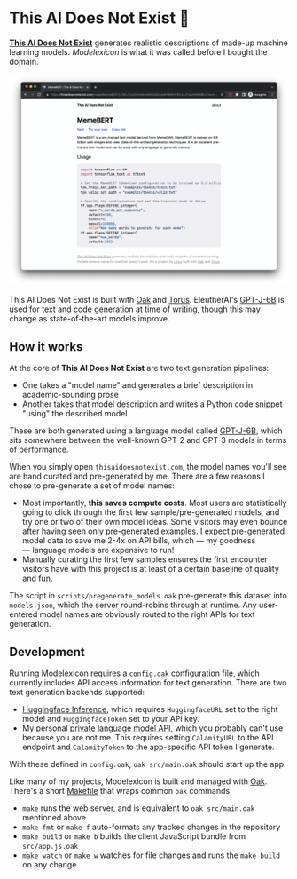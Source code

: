 # This AI Does Not Exist 🤖

[**This AI Does Not Exist**](https://thisaidoesnotexist.com/) generates realistic descriptions of made-up machine learning models. _Modelexicon_ is what it was called before I bought the domain.

![A screenshot of the app running on the web](static/img/screenshot.png)

This AI Does Not Exist is built with [Oak](https://oaklang.org) and [Torus](https://github.com/thesephist/torus). EleutherAI's [GPT-J-6B](https://github.com/kingoflolz/mesh-transformer-jax/#gpt-j-6b) is used for text and code generation at time of writing, though this may change as state-of-the-art models improve.

## How it works

At the core of **This AI Does Not Exist** are two text generation pipelines:

- One takes a "model name" and generates a brief description in academic-sounding prose
- Another takes that model description and writes a Python code snippet "using" the described model

These are both generated using a language model called [GPT-J-6B](https://github.com/kingoflolz/mesh-transformer-jax/#gpt-j-6b), which sits somewhere between the well-known GPT-2 and GPT-3 models in terms of performance.

When you simply open `thisaidoesnotexist.com`, the model names you'll see are hand curated and pre-generated by me. There are a few reasons I chose to pre-generate a set of model names:

- Most importantly, **this saves compute costs**. Most users are statistically going to click through the first few sample/pre-generated models, and try one or two of their own model ideas. Some visitors may even bounce after having seen only pre-generated examples. I expect pre-generated model data to save me 2-4x on API bills, which — my goodness — language models are expensive to run!
- Manually curating the first few samples ensures the first encounter visitors have with this project is at least of a certain baseline of quality and fun.

The script in `scripts/pregenerate_models.oak` pre-generate this dataset into `models.json`, which the server round-robins through at runtime. Any user-entered model names are obviously routed to the right APIs for text generation.

## Development

Running Modelexicon requires a `config.oak` configuration file, which currently includes API access information for text generation. There are two text generation backends supported:

- [Huggingface Inference](https://huggingface.co/inference-api), which requires `HuggingfaceURL` set to the right model and `HuggingfaceToken` set to your API key.
- My personal [private language model API](https://github.com/thesephist/calamity), which you probably can't use because you are not me. This requires setting `CalamityURL` to the API endpoint and `CalamityToken` to the app-specific API token I generate.

With these defined in `config.oak`, `oak src/main.oak` should start up the app.

Like many of my projects, Modelexicon is built and managed with [Oak](https://oaklang.org/). There's a short [Makefile](Makefile) that wraps common `oak` commands:

- `make` runs the web server, and is equivalent to `oak src/main.oak` mentioned above
- `make fmt` or `make f` auto-formats any tracked changes in the repository
- `make build` or `make b` builds the client JavaScript bundle from `src/app.js.oak`
- `make watch` or `make w` watches for file changes and runs the `make build` on any change
